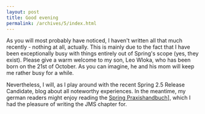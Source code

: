 ```yaml
---
layout: post
title: Good evening
permalink: /archives/5/index.html
---
```

As you will most probably have noticed, I haven't written all that much
recently - nothing at all, actually. This is mainly due to the fact
that I have been exceptionally busy with things entirely out of
Spring's scope (yes, they exist). Please give a warm welcome to my
son, Leo Wloka, who has been born on the 21st of October. As you can
imagine, he and his mom will keep me rather busy for a while.

Nevertheless, I will, as I play around with the recent Spring 2.5
Release Candidate, blog about all noteworthy experiences. In the
meantime, my german readers might enjoy reading the 
[Spring Praxishandbuch](http://www.amazon.de/gp/product/3939084395?ie=UTF8&amp;tag=springify-21&amp;linkCode=as2&amp;camp=1638&amp;creative=6742&amp;creativeASIN=3939084395)], which I had the pleasure of writing the
JMS chapter for.
